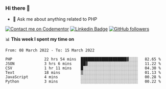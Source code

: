 ### Hi there 👋

<!--
**mustafaculban/mustafaculban** is a ✨ _special_ ✨ repository because its `README.md` (this file) appears on your GitHub profile.

Here are some ideas to get you started:

- 🌱 I’m currently learning ...
- 👯 I’m looking to collaborate on ...
- 🤔 I’m looking for help with ...
- 📫 How to reach me: ...
- 😄 Pronouns: ...
- ⚡ Fun fact: ...

-->
- 💬 Ask me about anything related to PHP

[![Contact me on Codementor](https://www.codementor.io/m-badges/karamusluk/book-session.svg)](https://www.codementor.io/@karamusluk?refer=badge)
[![Linkedin Badge](https://img.shields.io/badge/-Mustafa%20Culban-blue?style=social&logo=Linkedin&logoColor=blue&link=https://www.linkedin.com/in/mustafaculban/)](https://www.linkedin.com/in/mustafaculban/) 
[![GitHub followers](https://img.shields.io/github/followers/karamusluk?label=Follow&style=social)](https://github.com/karamusluk/?tab=follow)


📊 **This week I spent my time on**
<!--START_SECTION:waka-->

```text
From: 08 March 2022 - To: 15 March 2022

PHP              22 hrs 54 mins  ████████████████████▓░░░░   82.65 %
JSON             3 hrs 6 mins    ██▓░░░░░░░░░░░░░░░░░░░░░░   11.22 %
CSV              1 hr 11 mins    █░░░░░░░░░░░░░░░░░░░░░░░░   04.30 %
Text             18 mins         ▒░░░░░░░░░░░░░░░░░░░░░░░░   01.13 %
JavaScript       4 mins          ░░░░░░░░░░░░░░░░░░░░░░░░░   00.28 %
Python           3 mins          ░░░░░░░░░░░░░░░░░░░░░░░░░   00.22 %
```

<!--END_SECTION:waka-->

